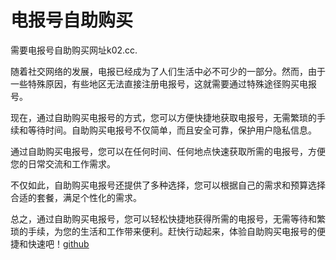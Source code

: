 # 电报号自助购买

需要电报号自助购买网址k02.cc.

随着社交网络的发展，电报已经成为了人们生活中必不可少的一部分。然而，由于一些特殊原因，有些地区无法直接注册电报号，这就需要通过特殊途径购买电报号。

现在，通过自助购买电报号的方式，您可以方便快捷地获取电报号，无需繁琐的手续和等待时间。自助购买电报号不仅简单，而且安全可靠，保护用户隐私信息。

通过自助购买电报号，您可以在任何时间、任何地点快速获取所需的电报号，方便您的日常交流和工作需求。

不仅如此，自助购买电报号还提供了多种选择，您可以根据自己的需求和预算选择合适的套餐，满足个性化的需求。

总之，通过自助购买电报号，您可以轻松快捷地获得所需的电报号，无需等待和繁琐的手续，为您的生活和工作带来便利。赶快行动起来，体验自助购买电报号的便捷和快速吧！[github](https://github.com)